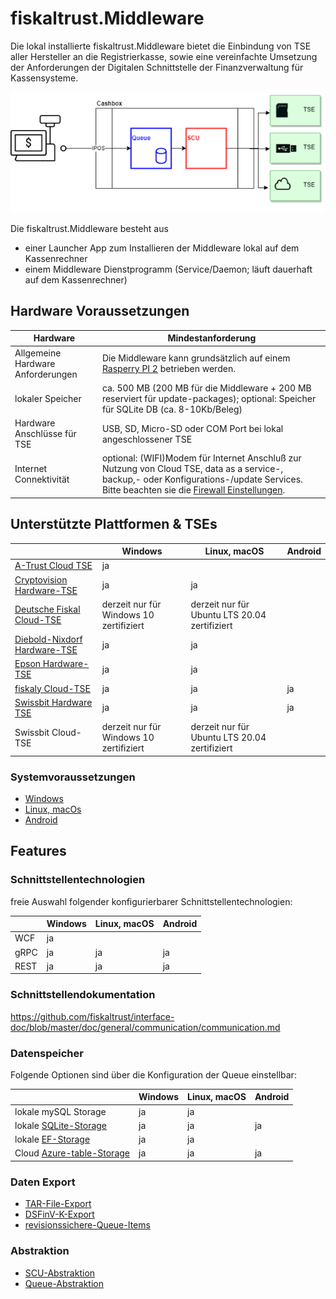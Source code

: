 # fiskaltrust.Middleware

Die lokal installierte fiskaltrust.Middleware bietet die Einbindung von TSE aller Hersteller an die Registrierkasse, sowie eine vereinfachte Umsetzung der Anforderungen der Digitalen Schnittstelle der Finanzverwaltung für Kassensysteme.

![middleware](../media/middleware.png)

Die fiskaltrust.Middleware besteht aus 

- einer Launcher App zum Installieren der Middleware lokal auf dem Kassenrechner
- einem Middleware Dienstprogramm (Service/Daemon; läuft dauerhaft auf dem Kassenrechner)

## Hardware Voraussetzungen

| Hardware                          | Mindestanforderung                                           |
| --------------------------------- | ------------------------------------------------------------ |
| Allgemeine Hardware Anforderungen | Die Middleware kann grundsätzlich auf einem [Rasperry PI 2](https://www.raspberrypi.org/products/raspberry-pi-2-model-b/) betrieben werden. |
| lokaler Speicher                  | ca. 500 MB (200 MB für die Middleware + 200 MB reserviert für update-packages); optional: Speicher für SQLite DB (ca. 8-10Kb/Beleg) |
| Hardware Anschlüsse für TSE       | USB, SD, Micro-SD oder COM Port bei lokal angeschlossener TSE |
| Internet Connektivität            | optional: (WIFI)Modem für Internet Anschluß zur Nutzung von Cloud TSE, data as a service-, backup,- oder Konfigurations-/update Services. Bitte beachten sie die [Firewall Einstellungen](../../../for-posdealers/03-sales/firewall-settings.md). |

## Unterstützte Plattformen & TSEs

|                                                              | Windows                                 | Linux, macOS | Android |
| ------------------------------------------------------------ | --------------------------------------- | ------------ | ------- |
| [A-Trust Cloud TSE](../features/TSE-A-Trust-Interoperabilität.md) | ja                                      |              |         |
| [Cryptovision Hardware-TSE](../features/TSE-Cryptovision-Interoperabilität.md) | ja                                      | ja           |         |
| [Deutsche Fiskal Cloud-TSE](../features/TSE-Deutsche-Fiskal-Interoperabilität.md) | derzeit nur für Windows 10 zertifiziert | derzeit nur für Ubuntu LTS 20.04 zertifiziert |         |
| [Diebold-Nixdorf Hardware-TSE](../features/TSE-Diebold-Nixdorf-Interoperabilität.md) | ja                                      | ja           |         |
| [Epson Hardware-TSE](../features/TSE-Epson-Interoperabilität.md) | ja                                      | ja           |         |
| [fiskaly Cloud-TSE](../features/TSE-Fiskaly-Interoperabilität.md) | ja                                      | ja           | ja      |
| [Swissbit Hardware TSE](../features/TSE-Swissbit-Interoperabilität.md) | ja                                      | ja           | ja      |
| Swissbit Cloud-TSE                                           | derzeit nur für Windows 10 zertifiziert | derzeit nur für Ubuntu LTS 20.04 zertifiziert |         |

### Systemvoraussetzungen

- [Windows](platform-windows.md)
- [Linux, macOs](platform-linux.md)
- [Android](platform-android.md)

## Features

### Schnittstellentechnologien

freie Auswahl folgender konfigurierbarer Schnittstellentechnologien:

|      | Windows | Linux, macOS | Android |
| ---- | ------- | ------------ | ------- |
| WCF  | ja      |              |         |
| gRPC | ja      | ja           | ja      |
| REST | ja      | ja           | ja      |

### Schnittstellendokumentation

https://github.com/fiskaltrust/interface-doc/blob/master/doc/general/communication/communication.md

### Datenspeicher

Folgende Optionen sind über die Konfiguration der Queue einstellbar:

|                                                              | Windows | Linux, macOS | Android |
| ------------------------------------------------------------ | ------- | ------------ | ------- |
| lokale mySQL Storage                                         | ja      | ja           |         |
| lokale [SQLite-Storage](../features/SQLite-Storage.md)       | ja      | ja           | ja      |
| lokale [EF-Storage](../features/EF-Storage.md)               | ja      | ja           |         |
| Cloud [Azure-table-Storage](../features/Azure-table-Storage.md) | ja      | ja           | ja      |

### Daten Export

-  [TAR-File-Export](../../revisionssichere-daten-as-a-service/features/TAR-File-Export.md) 
-  [DSFinV-K-Export](../../revisionssichere-daten-as-a-service/features/DSFinV-K-Export.md) 
-  [revisionssichere-Queue-Items](../../revisionssichere-daten-as-a-service/features/revisionssichere-Queue-Items.md) 

### Abstraktion

- [SCU-Abstraktion](../features/SCU-Abstraktion.md)  
- [Queue-Abstraktion](../features/Queue-Abstraktion.md) 
